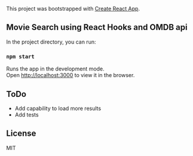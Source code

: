 This project was bootstrapped with [Create React App](https://github.com/facebook/create-react-app).

## Movie Search using React Hooks and OMDB api

In the project directory, you can run:

### `npm start`

Runs the app in the development mode.<br />
Open [http://localhost:3000](http://localhost:3000) to view it in the browser.

## ToDo
* Add capability to load more results
* Add tests

License
----

MIT